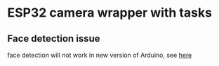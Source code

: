 # ESP32 camera wrapper with tasks

## Face detection issue
face detection will not work in new version of Arduino, see [here](https://github.com/easytarget/esp32-cam-webserver/issues/191)
